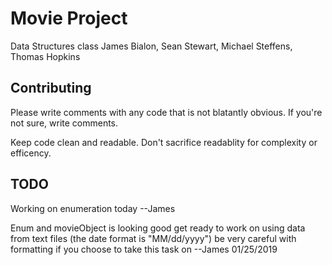 # Movie Project
Data Structures class
James Bialon, Sean Stewart, Michael Steffens, Thomas Hopkins

## Contributing
Please write comments with any code that is not blatantly obvious. If you're not sure, write comments.

Keep code clean and readable. Don't sacrifice readablity for complexity or efficency.

## TODO

Working on enumeration today --James

Enum and movieObject is looking good get ready to work on using data from text files (the date format is "MM/dd/yyyy")
be very careful with formatting if you choose to take this task on --James 01/25/2019
